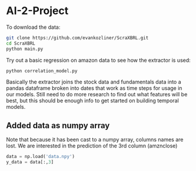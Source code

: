 # AI-2-Project

To download the data:

```bash 
git clone https://github.com/evankozliner/ScraXBRL.git
cd ScraXBRL 
python main.py
```

Try out a basic regression on amazon data to see how the extractor is used:

```bash
python correlation_model.py
```

  Basically the extractor joins the stock data and fundamentals data into a pandas dataframe broken into dates that work as time steps for usage in our models. Still need to do more research to find out what features will be best, but this should be enough info to get started on building temporal models.


## Added data as numpy array

Note that because it has been cast to a numpy array, columns names are lost. We are interested in the prediction of the 3rd column (amznclose)

```python
data = np.load('data.npy')
y_data = data[:,3]
```



